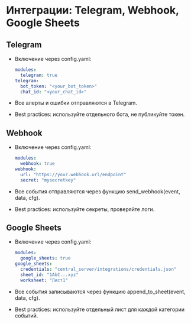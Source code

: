 # Интеграции: Telegram, Webhook, Google Sheets

## Telegram

- Включение через config.yaml:

  ```yaml
  modules:
    telegram: true
  telegram:
    bot_token: "<your_bot_token>"
    chat_id: "<your_chat_id>"
  ```

- Все алерты и ошибки отправляются в Telegram.
- Best practices: используйте отдельного бота, не публикуйте токен.

## Webhook

- Включение через config.yaml:

  ```yaml
  modules:
    webhook: true
  webhook:
    url: "https://your.webhook.url/endpoint"
    secret: "mysecretkey"
  ```

- Все события отправляются через функцию send_webhook(event, data, cfg).
- Best practices: используйте секреты, проверяйте логи.

## Google Sheets

- Включение через config.yaml:

  ```yaml
  modules:
    google_sheets: true
  google_sheets:
    credentials: "central_server/integrations/credentials.json"
    sheet_id: "1AbC...xyz"
    worksheet: "Лист1"
  ```

- Все события записываются через функцию append_to_sheet(event, data, cfg).
- Best practices: используйте отдельный лист для каждой категории событий.
